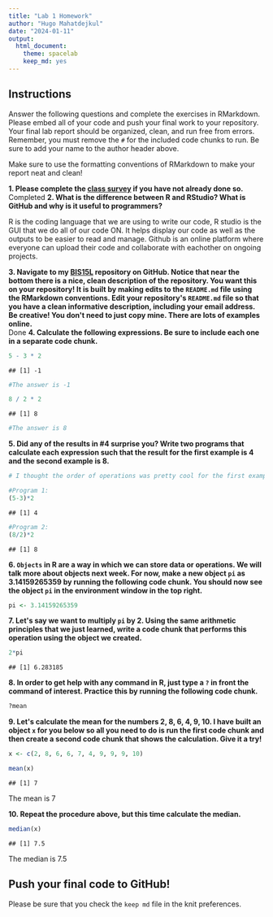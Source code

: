 ```yaml
---
title: "Lab 1 Homework"
author: "Hugo Mahatdejkul"
date: "2024-01-11"
output:
  html_document: 
    theme: spacelab
    keep_md: yes
---
```


## Instructions
Answer the following questions and complete the exercises in RMarkdown. Please embed all of your code and push your final work to your repository. Your final lab report should be organized, clean, and run free from errors. Remember, you must remove the `#` for the included code chunks to run. Be sure to add your name to the author header above.  

Make sure to use the formatting conventions of RMarkdown to make your report neat and clean!  

**1. Please complete the [class survey](https://forms.gle/AHHXd3aobaAdkkFg9) if you have not already done so.**
Completed
**2. What is the difference between R and RStudio? What is GitHub and why is it useful to programmers?**  

R is the coding language that we are using to write our code, R studio is the GUI that we do all of our code ON. It helps display our code as well as the outputs to be easier to read and manage. Github is an online platform where everyone can upload their code and collaborate with eachother on ongoing projects.

**3. Navigate to my [BIS15L](https://github.com/jmledford3115/BIS15LW2021_jledford) repository on GitHub. Notice that near the bottom there is a nice, clean description of the repository. You want this on your repository! It is built by making edits to the `README.md` file using the RMarkdown conventions. Edit your repository's `README.md` file so that you have a clean informative description, including your email address. Be creative! You don't need to just copy mine. There are lots of examples online.**  
Done
**4. Calculate the following expressions. Be sure to include each one in a separate code chunk.**  

```r
5 - 3 * 2  
```

```
## [1] -1
```

```r
#The answer is -1
```
 

```r
8 / 2 * 2 
```

```
## [1] 8
```


```r
#The answer is 8
```
**5. Did any of the results in #4 surprise you? Write two programs that calculate each expression such that the result for the first example is 4 and the second example is 8.**    


```r
# I thought the order of operations was pretty cool for the first example. It's not like my calculator and knows the correct orders of operations.
```


```r
#Program 1:
(5-3)*2
```

```
## [1] 4
```

```r
#Program 2:
(8/2)*2
```

```
## [1] 8
```

**6. `Objects` in R are a way in which we can store data or operations. We will talk more about objects next week. For now, make a new object `pi` as 3.14159265359 by running the following code chunk. You should now see the object `pi` in the environment window in the top right.**  

```r
pi <- 3.14159265359
```

**7. Let's say we want to multiply `pi` by 2. Using the same arithmetic principles that we just learned, write a code chunk that performs this operation using the object we created.**  


```r
2*pi
```

```
## [1] 6.283185
```

**8. In order to get help with any command in R, just type a `?` in front the command of interest. Practice this by running the following code chunk.**  

```r
?mean
```

**9. Let's calculate the mean for the numbers 2, 8, 6, 4, 9, 10. I have built an object `x` for you below so all you need to do is run the first code chunk and then create a second code chunk that shows the calculation. Give it a try!**  

```r
x <- c(2, 8, 6, 6, 7, 4, 9, 9, 9, 10)
```


```r
mean(x)
```

```
## [1] 7
```
The mean is 7

**10. Repeat the procedure above, but this time calculate the median.**  

```r
median(x)
```

```
## [1] 7.5
```
The median is 7.5
## Push your final code to GitHub!
Please be sure that you check the `keep md` file in the knit preferences.  
